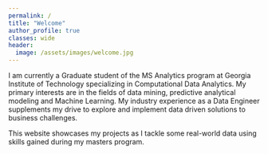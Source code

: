 ```yaml
---
permalink: /
title: "Welcome"
author_profile: true
classes: wide
header:
  image: /assets/images/welcome.jpg
---
```



I am currently a Graduate student of the MS Analytics program at Georgia Institute of Technology specializing in Computational Data Analytics. My primary interests are in the fields of data mining, predictive analytical modeling and Machine Learning. My industry experience as a Data Engineer supplements my drive to explore and implement data driven solutions to business challenges. 

This website showcases my projects as I tackle some real-world data using skills gained during my masters program.
